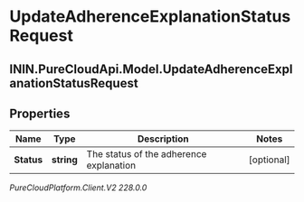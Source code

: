 # UpdateAdherenceExplanationStatusRequest

## ININ.PureCloudApi.Model.UpdateAdherenceExplanationStatusRequest

## Properties

|Name | Type | Description | Notes|
|------------ | ------------- | ------------- | -------------|
| **Status** | **string** | The status of the adherence explanation | [optional] |



_PureCloudPlatform.Client.V2 228.0.0_
